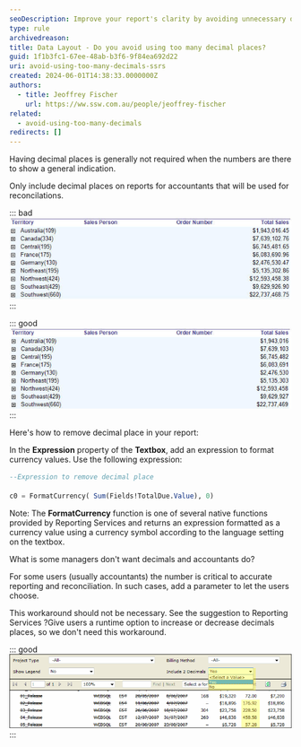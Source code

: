 ```yaml
---
seoDescription: Improve your report's clarity by avoiding unnecessary decimal places in data layouts—learn how to format currency values effectively.
type: rule
archivedreason:
title: Data Layout - Do you avoid using too many decimal places?
guid: 1f1b3fc1-67ee-48ab-b3f6-9f84ea692d22
uri: avoid-using-too-many-decimals-ssrs
created: 2024-06-01T14:38:33.0000000Z
authors:
  - title: Jeoffrey Fischer
    url: https://ww.ssw.com.au/people/jeoffrey-fischer
related:
  - avoid-using-too-many-decimals
redirects: []
---
```


Having decimal places is generally not required when the numbers are there to show a general indication.

<!--endintro-->

Only include decimal places on reports for accountants that will be used for reconcilations.

::: bad  
![Figure: Bad example - This does display decimal place](decimal.jpg)  
:::

::: good  
![Figure: Good example - This avoid displaying decimal place](No_decimal.jpg)
:::

Here's how to remove decimal place in your report:

In the **Expression** property of the **Textbox**, add an expression to format currency values. Use the following expression:

```sql
--Expression to remove decimal place

c0 = FormatCurrency( Sum(Fields!TotalDue.Value), 0)
```

Note: The **FormatCurrency** function is one of several native functions provided by Reporting Services and returns an expression formatted as a currency value using a currency symbol according to the language setting on the textbox.

What is some managers don't want decimals and accountants do?

For some users (usually accountants) the number is critical to accurate reporting and reconciliation. In such cases, add a parameter to let the users choose.

This workaround should not be necessary. See the suggestion to Reporting Services ?Give users a runtime option to increase or decrease decimals places, so we don't need this workaround.

::: good  
![Figure: Good example - Add a parameter to set the decimal places format](DecimalParameter.gif)
:::
